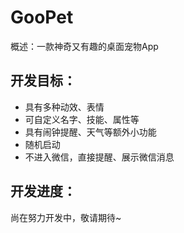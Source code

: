 # GooPet
概述：一款神奇又有趣的桌面宠物App
## 开发目标：
- 具有多种动效、表情
- 可自定义名字、技能、属性等
- 具有闹钟提醒、天气等额外小功能
- 随机启动
- 不进入微信，直接提醒、展示微信消息
## 开发进度：
尚在努力开发中，敬请期待~
